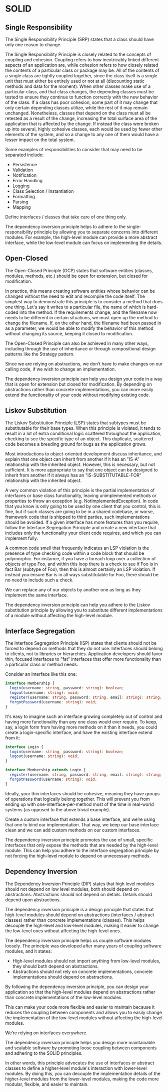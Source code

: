 # SOLID

## Single Responsibility

The Single Responsibility Principle (SRP) states that a class should have only one reason to change.

The Single Responsibility Principle is closely related to the concepts of coupling and cohesion. Coupling refers to how inextricably linked different aspects of an application are, while cohesion refers to how closely related the contents of a particular class or package may be. All of the contents of a single class are tightly coupled together, since the class itself is a single unit that must either be entirely used or not at all (discounting static methods and data for the moment). When other classes make use of a particular class, and that class changes, the depending classes must be tested to ensure they continue to function correctly with the new behavior of the class. If a class has poor cohesion, some part of it may change that only certain depending classes utilize, while the rest of it may remain unchanged. Nonetheless, classes that depend on the class must all be retested as a result of the change, increasing the total surface area of the application that is affected by the change. If instead the class were broken up into several, highly cohesive classes, each would be used by fewer other elements of the system, and so a change to any one of them would have a lesser impact on the total system.

Some examples of responsibilities to consider that may need to be separated include:

- Persistence
- Validation
- Notification
- Error Handling
- Logging
- Class Selection / Instantiation
- Formatting
- Parsing
- Mapping

Define interfaces / classes that take care of one thing only.

The dependency inversion principle helps to adhere to the single-responsibility principle by allowing you to separate concerns into different modules. For example, the high-level module can provide a more abstract interface, while the low-level module can focus on implementing the details.

## Open-Closed

The Open-Closed Principle (OCP) states that software entities (classes, modules, methods, etc.) should be open for extension, but closed for modification.

In practice, this means creating software entities whose behavior can be changed without the need to edit and recompile the code itself. The simplest way to demonstrate this principle is to consider a method that does one thing. Let's say it writes to a particular file, the name of which is hard-coded into the method. If the requirements change, and the filename now needs to be different in certain situations, we must open up the method to change the filename. If, on the other hand, the filename had been passed in as a parameter, we would be able to modify the behavior of this method without changing its source, keeping it closed to modification.

The Open-Closed Principle can also be achieved in many other ways, including through the use of inheritance or through compositional design patterns like the Strategy pattern.

Since we are relying on abstractions, we don’t have to make changes on our calling code, if we wish to change an implementation.

The dependency inversion principle can help you design your code in a way that is open for extension but closed for modification. By depending on abstractions rather than concrete implementations, you can more easily extend the functionality of your code without modifying existing code.

## Liskov Substitution

The Liskov Substitution Principle (LSP) states that subtypes must be substitutable for their base types. When this principle is violated, it tends to result in a lot of extra conditional logic scattered throughout the application, checking to see the specific type of an object. This duplicate, scattered code becomes a breeding ground for bugs as the application grows.

Most introductions to object-oriented development discuss inheritance, and explain that one object can inherit from another if it has an "IS-A" relationship with the inherited object. However, this is necessary, but not sufficient. It is more appropriate to say that one object can be designed to inherit from another if it always has an "IS-SUBSTITUTABLE-FOR" relationship with the inherited object.

A very common violation of this principle is the partial implementation of interfaces or base class functionality, leaving unimplemented methods or properties to throw an exception (e.g. NotImplementedException). In code that you know is only going to be used by one client that you control, this is fine, but if such classes are going to be in a shared codebase, or worse, framework code that is shipped to third parties, such implementations should be avoided. If a given interface has more features than you require, follow the Interface Segregation Principle and create a new interface that includes only the functionality your client code requires, and which you can implement fully.

A common code smell that frequently indicates an LSP violation is the presence of type checking code within a code block that should be polymorphic. For instance, if you have a foreach loop over a collection of objects of type Foo, and within this loop there is a check to see if Foo is in fact Bar (subtype of Foo), then this is almost certainly an LSP violation. If instead you ensure Bar is in all ways substitutable for Foo, there should be no need to include such a check.

We can replace any of our objects by another one as long as they implement the same interface.

The dependency inversion principle can help you adhere to the Liskov substitution principle by allowing you to substitute different implementations of a module without affecting the high-level module.

## Interface Segregation

The Interface Segregation Principle (ISP) states that clients should not be forced to depend on methods that they do not use. Interfaces should belong to clients, not to libraries or hierarchies. Application developers should favor thin, focused interfaces to "fat" interfaces that offer more functionality than a particular class or method needs.

Consider an interface like this one:

```typescript
interface Membership {
  login(username: string, password: string): boolean;
  logout(username: string): void;
  register(username: string, password: string, email: string): string;
  forgotPassword(username: string): void;
}
```

It's easy to imagine such an interface growing completely out of control and having more functionality than any one class would ever require. To keep, say, a login form from having more methods on it than it needs, you could create a login-specific interface, and have the existing interface extend from it:

```typescript
interface Login {
  login(username: string, password: string): boolean;
  logout(username: string): void;
}

interface Membership extends Login {
  register(username: string, password: string, email: string): string;
  forgotPassword(username: string): void;
}
```

Ideally, your thin interfaces should be cohesive, meaning they have groups of operations that logically belong together. This will prevent you from ending up with one-interface-per-method most of the time in real-world systems (as opposed to the above trivial example).

Create a custom interface that extends a base interface, and we’re using that one to bind our implementation. That way, we keep our base interface clean and we can add custom methods on our custom interfaces.

The dependency inversion principle promotes the use of small, specific interfaces that only expose the methods that are needed by the high-level module. This can help you adhere to the interface segregation principle by not forcing the high-level module to depend on unnecessary methods.

## Dependency Inversion

The Dependency Inversion Principle (DIP) states that high level modules should not depend on low level modules, both should depend on abstractions. Abstractions should not depend on details. Details should depend upon abstractions.

The dependency inversion principle is a design principle that states that high-level modules should depend on abstractions (interfaces / abstract classes) rather than concrete implementations (classes). This helps decouple the high-level and low-level modules, making it easier to change the low-level ones without affecting the high-level ones.

The dependency inversion principle helps us couple software modules loosely. The principle was developed after many years of coupling software modules, and it states:

- High-level modules should not import anything from low-level modules, they should both depend on abstractions.
- Abstractions should not rely on concrete implementations, concrete implementations should depend on abstractions.

By following the dependency inversion principle, you can design your application so that the high-level modules depend on abstractions rather than concrete implementations of the low-level modules.

This can make your code more flexible and easier to maintain because it reduces the coupling between components and allows you to easily change the implementation of the low-level modules without affecting the high-level modules.

We’re relying on interfaces everywhere.

The dependency inversion principle helps you design more maintainable and scalable software by promoting loose coupling between components and adhering to the SOLID principles.

In other words, this principle advocates the use of interfaces or abstract classes to define a higher-level module's interaction with lower-level modules. By doing this, you can decouple the implementation details of the higher-level modules from the lower-level modules, making the code more modular, flexible, and easier to maintain.
